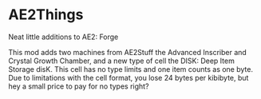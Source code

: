 # AE2Things
Neat little additions to AE2: Forge

This mod adds two machines from AE2Stuff the Advanced Inscriber and Crystal Growth Chamber, and a new type of cell the DISK: Deep Item Storage disK. This cell has no type limits and one item counts as one byte. Due to limitations with the cell format, you lose 24 bytes per kibibyte, but hey a small price to pay for no types right? 
